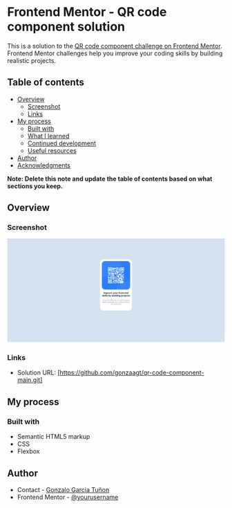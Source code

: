 # Frontend Mentor - QR code component solution

This is a solution to the [QR code component challenge on Frontend Mentor](https://www.frontendmentor.io/challenges/qr-code-component-iux_sIO_H). Frontend Mentor challenges help you improve your coding skills by building realistic projects. 

## Table of contents

- [Overview](#overview)
  - [Screenshot](#screenshot)
  - [Links](#links)
- [My process](#my-process)
  - [Built with](#built-with)
  - [What I learned](#what-i-learned)
  - [Continued development](#continued-development)
  - [Useful resources](#useful-resources)
- [Author](#author)
- [Acknowledgments](#acknowledgments)

**Note: Delete this note and update the table of contents based on what sections you keep.**

## Overview

### Screenshot

![](./QR-code-component-screenshoot.jpeg)

### Links

- Solution URL: [https://github.com/gonzaagt/qr-code-component-main.git]

## My process

### Built with

- Semantic HTML5 markup
- CSS
- Flexbox


## Author

- Contact - [Gonzalo Garcia Tuñon](gonzalogarciatunon@gmail.com)
- Frontend Mentor - [@yourusername](https://www.frontendmentor.io/profile/gonzaagt)


